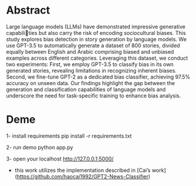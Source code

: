 # Abstract
Large language models (LLMs) have demonstrated impressive generative capabilities but also carry the risk of encoding sociocultural biases. This study explores bias
detection in story generation by language models. We use GPT-3.5 to automatically
generate a dataset of 800 stories, divided equally between English and Arabic
comprising biased and unbiased examples across different categories. Leveraging
this dataset, we conduct two experiments: First, we employ GPT-3.5 to classify
bias in its own generated stories, revealing limitations in recognizing inherent
biases. Second, we fine-tune GPT-2 as a dedicated bias classifier, achieving 97.5%
accuracy on unseen data. Our findings highlight the gap between the generation
and classification capabilities of language models and underscore the need for
task-specific training to enhance bias analysis.


# Deme
1- install requirements
pip install -r requirements.txt

2- run demo
python app.py

3- open your localhost 
http://127.0.0.1:5000/

* this work utilizes the implementation described in [Cai’s work] (https://github.com/haocai1992/GPT2-News-Classifier)
